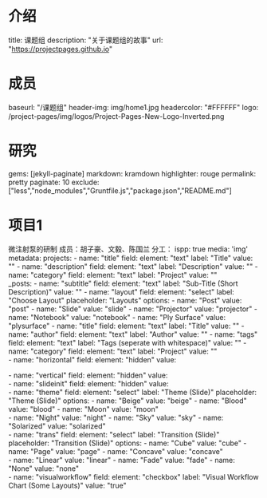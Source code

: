 
# 介绍
title: 课题组
description: "关于课题组的故事"
url: "https://projectpages.github.io"




# 成员
baseurl: "/课题组"
header-img: img/home1.jpg
headercolor: "#FFFFFF"
logo: /project-pages/img/logos/Project-Pages-New-Logo-Inverted.png


# 研究
gems: [jekyll-paginate]
markdown: kramdown
highlighter: rouge
permalink: pretty
paginate: 10
exclude: ["less","node_modules","Gruntfile.js","package.json","README.md"]

# 项目1
微注射泵的研制
成员：胡子豪、文毅、陈国兰
分工：
  ispp: true
  media: 'img'
  metadata:
    projects:
      - name: "title"
        field:
          element: "text"
          label: "Title"
          value: ""
      - name: "description"
        field:
          element: "text"
          label: "Description"
          value: ""
      - name: "category"
        field:
          element: "text"
          label: "Project"
          value: ""           
    _posts:
      - name: "subtitle"
        field:
          element: "text"
          label: "Sub-Title (Short Description)"
          value: ""
      - name: "layout"
        field:
          element: "select"
          label: "Choose Layout"
          placeholder: "Layouts"
          options:
            - name: "Post"
              value: "post"
            - name: "Slide"
              value: "slide"
            - name: "Projector"
              value: "projector"
            - name: "Notebook"
              value: "notebook"
            - name: "Ply Surface"
              value: "plysurface"
      - name: "title"
        field:
          element: "text"
          label: "Title"
          value: ""
      - name: "author"
        field:
          element: "text"
          label: "Author"
          value: ""
      - name: "tags"
        field:
          element: "text"
          label: "Tags (seperate with whitespace)"
          value: ""
      - name: "category"
        field:
          element: "text"
          label: "Project"
          value: ""    
      - name: "horizontal"
        field:
          element: "hidden"
          value: </section></section><section markdown="1" data-background="http://projectpages.github.io/project-pages/img/slidebackground.png"><section markdown="1">
      - name: "vertical"
        field:
          element: "hidden"
          value: </section><section markdown="1">
      - name: "slideinit"
        field:
          element: "hidden"
          value: <section markdown="1" data-background="http://projectpages.github.io/project-pages/img/slidebackground.png"><section markdown="1">
      - name: "theme"
        field:
          element: "select"
          label: "Theme (Slide)"
          placeholder: "Theme (Slide)"
          options:
            - name: "Beige"
              value: "beige"
            - name: "Blood"
              value: "blood"
            - name: "Moon"
              value: "moon"          
            - name: "Night"
              value: "night"
            - name: "Sky"
              value: "sky"
            - name: "Solarized"
              value: "solarized"             
      - name: "trans"
        field:
          element: "select"
          label: "Transition (Slide)"
          placeholder: "Transition (Slide)"
          options:
            - name: "Cube"
              value: "cube"
            - name: "Page"
              value: "page"
            - name: "Concave"
              value: "concave"          
            - name: "Linear"
              value: "linear"
            - name: "Fade"
              value: "fade"
            - name: "None"
              value: "none"             
      - name: "visualworkflow"
        field:
          element: "checkbox"
          label: "Visual Workflow Chart (Some Layouts)"
          value: "true"
